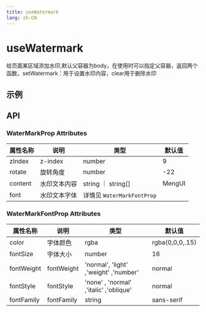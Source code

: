 ```yaml
---
title: useWatermark
lang: zh-CN
---
```


# useWatermark

给页面某区域添加水印,默认父容器为body，在使用时可以指定父容器，返回两个函数，setWatermark：用于设置水印内容，clear用于删除水印

## 示例
<!-- <ClientOnly> -->
<preview path="../demos/useWatermark/demo-1.vue" title="基本使用" description=""></preview>
<!-- </ClientOnly> -->

## API

### WaterMarkProp Attributes

|   属性名称     | 说明     | 类型    |    默认值   |
|  -------     | ------- | ------- | ------- |
| zIndex       | z-index | number  | 9     |
| rotate       | 旋转角度 | number  |  -22    |
| content       | 水印文本内容 | string ｜ string[]  | MengUI     |
| font       | 水印文本字体 | 详情见 `WaterMarkFontProp`  |      |

### WaterMarkFontProp Attributes

|   属性名称     | 说明     | 类型    |    默认值   |
|  -------     | ------- | ------- | ------- |
| color       | 字体颜色 | rgba  | rgba(0,0,0,.15)     |
| fontSize       | 字体大小 | number  |  16   |
| fontWeight       | fontWeight| 'normal', 'light' ,'weight' ,'number'  | normal    |
| fontStyle       | fontStyle| 'none' , 'normal' ,'italic' ,'oblique'  |  normal    |
| fontFamily       | fontFamily| string  |  sans-serif    |
